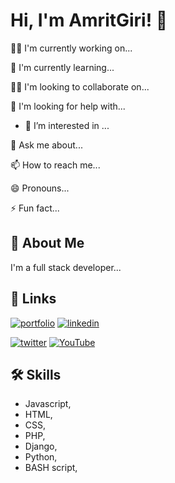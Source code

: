 


# Hi, I'm AmritGiri! 👋

👩‍💻 I'm currently working on...

🧠 I'm currently learning...

👯‍♀️ I'm looking to collaborate on...

🤔 I'm looking for help with...




- 👀 I’m interested in ...

💬 Ask me about...

📫 How to reach me...

😄 Pronouns...

⚡️ Fun fact...

## 🚀 About Me

I'm a full stack developer...

## 🔗 Links

[![portfolio](https://img.shields.io/badge/my_portfolio-000?style=for-the-badge&logo=ko-fi&logoColor=white)](https://amrit-giri.com.np/)
[![linkedin](https://img.shields.io/badge/linkedin-0A66C2?style=for-the-badge&logo=linkedin&logoColor=white)](https://www.linkedin.com/)


[![twitter](https://img.shields.io/badge/twitter-1DA1F2?style=for-the-badge&logo=twitter&logoColor=white)](https://twitter.com/)
[![YouTube](https://img.shields.io/badge/youtube-1DA1F2?style=for-the-badge&logo=youtube&logoColor=white)](https://m.youtube.com/channel/UCVme0WEkXsjIUJXMQPx_iHA?sub_confirmation=1)










## 🛠 Skills

- Javascript, 
- HTML, 
- CSS,
- PHP,
- Django,
- Python,
- BASH script,


<!---![Logo](https://dev-to-uploads.s3.amazonaws.com/uploads/articles/th5xamgrr6se0x5ro4g6.png)
--->

<!---
Amrit-Giri/Amrit-Giri is a ✨ special ✨ repository because its `README.md` (this file) appears on your GitHub profile.
You can click the Preview link to take a look at your changes.
--->
